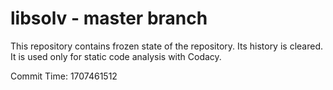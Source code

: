 # libsolv - master branch

This repository contains frozen state of the repository.
Its history is cleared. It is used only for static code
analysis with Codacy.

Commit Time: 1707461512